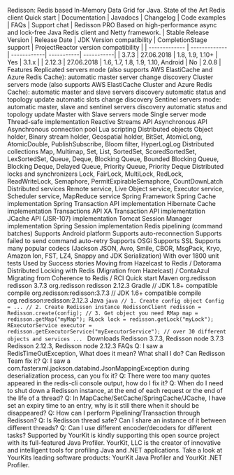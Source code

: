 Redisson: Redis based In-Memory Data Grid for Java. State of the Art Redis client Quick start | Documentation | Javadocs | Changelog | Code examples | FAQs | Support chat | Redisson PRO Based on high-performance async and lock-free Java Redis client and Netty framework. | Stable Release Version | Release Date | JDK Version compatibility | CompletionStage support | ProjectReactor version compatibility | | ------------- | ------------- | ------------| -----------| -----------| | 3.7.3 | 27.06.2018 | 1.8, 1.9, 1.10+ | Yes | 3.1.x | | 2.12.3 | 27.06.2018 | 1.6, 1.7, 1.8, 1.9, 1.10, Android | No | 2.0.8 | Features Replicated servers mode (also supports AWS ElastiCache and Azure Redis Cache): automatic master server change discovery Cluster servers mode (also supports AWS ElastiCache Cluster and Azure Redis Cache): automatic master and slave servers discovery automatic status and topology update automatic slots change discovery Sentinel servers mode: automatic master, slave and sentinel servers discovery automatic status and topology update Master with Slave servers mode Single server mode Thread-safe implementation Reactive Streams API Asynchronous API Asynchronous connection pool Lua scripting Distributed objects Object holder, Binary stream holder, Geospatial holder, BitSet, AtomicLong, AtomicDouble, PublishSubscribe, Bloom filter, HyperLogLog Distributed collections Map, Multimap, Set, List, SortedSet, ScoredSortedSet, LexSortedSet, Queue, Deque, Blocking Queue, Bounded Blocking Queue, Blocking Deque, Delayed Queue, Priority Queue, Priority Deque Distributed locks and synchronizers Lock, FairLock, MultiLock, RedLock, ReadWriteLock, Semaphore, PermitExpirableSemaphore, CountDownLatch Distributed services Remote service, Live Object service, Executor service, Scheduler service, MapReduce service Spring Framework Spring Cache implementation Spring Transaction API implementation Hibernate Cache implementation Transactions API XA Transaction API implementation JCache API (JSR-107) implementation Tomcat Session Manager implementation Spring Session implementation Redis pipelining (command batches) Supports Android platform Supports auto-reconnection Supports failed to send command auto-retry Supports OSGi Supports SSL Supports many popular codecs (Jackson JSON, Avro, Smile, CBOR, MsgPack, Kryo, Amazon Ion, FST, LZ4, Snappy and JDK Serialization) With over 1800 unit tests Used by Success stories Moving from Hazelcast to Redis / Datorama Distributed Locking with Redis (Migration from Hazelcast) / ContaAzul Migrating from Coherence to Redis / RCI Quick start Maven <!-- JDK 1.8+ compatible --> <dependency> <groupId>org.redisson</groupId> <artifactId>redisson</artifactId> <version>3.7.3</version> </dependency> <!-- JDK 1.6+ compatible --> <dependency> <groupId>org.redisson</groupId> <artifactId>redisson</artifactId> <version>2.12.3</version> </dependency> Gradle // JDK 1.8+ compatible compile org.redisson:redisson:3.7.3 // JDK 1.6+ compatible compile org.redisson:redisson:2.12.3 Java ```java // 1. Create config object Config = ... // 2. Create Redisson instance RedissonClient redisson = Redisson.create(config); // 3. Get object you need RMap map = redisson.getMap("myMap"); RLock lock = redisson.getLock("myLock"); RExecutorService executor = redisson.getExecutorService("myExecutorService"); // over 30 different objects and services ... ``` Downloads Redisson 3.7.3, Redisson node 3.7.3 Redisson 2.12.3, Redisson node 2.12.3 FAQs Q: I saw a RedisTimeOutException, What does it mean? What shall I do? Can Redisson Team fix it? Q: I saw a com.fasterxml.jackson.databind.JsonMappingException during deserialization process, can you fix it? Q: There were too many quotes appeared in the redis-cli console output, how do I fix it? Q: When do I need to shut down a Redisson instance, at the end of each request or the end of the life of a thread? Q: In MapCache/SetCache/SpringCache/JCache, I have set an expiry time to an entry, why is it still there when it should be disappeared? Q: How can I perform Pipelining/Transaction through Redisson? Q: Is Redisson thread safe? Can I share an instance of it between different threads? Q: Can I use different encoder/decoders for different tasks? Supported by YourKit is kindly supporting this open source project with its full-featured Java Profiler. YourKit, LLC is the creator of innovative and intelligent tools for profiling Java and .NET applications. Take a look at YourKits leading software products: YourKit Java Profiler and YourKit .NET Profiler.